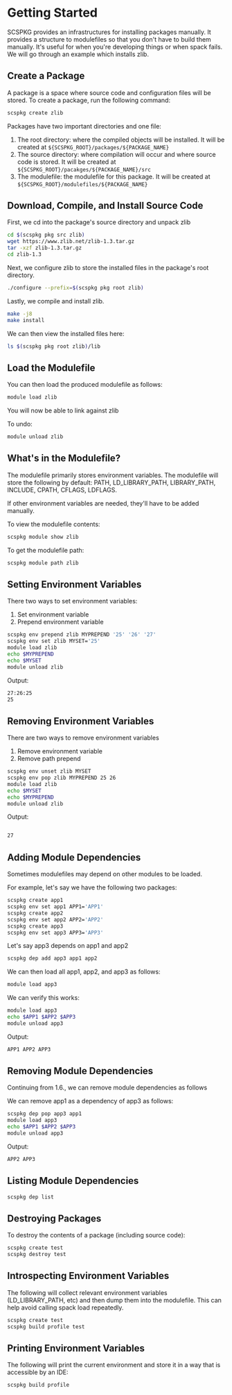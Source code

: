 # Getting Started
SCSPKG provides an infrastructures for installing packages manually.
It provides a structure to modulefiles so that you don't have to build them manually.
It's useful for when you're developing things or when spack fails.
We will go through an example which installs zlib.

## Create a Package

A package is a space where source code and configuration files will be stored.
To create a package, run the following command:
```bash
scspkg create zlib
```

Packages have two important directories and one file:
1. The root directory: where the compiled objects will be installed. It will be created at ``${SCSPKG_ROOT}/packages/${PACKAGE_NAME}``
2. The source directory: where compilation will occur and where source code is stored. It will be created at ``${SCSPKG_ROOT}/pacakges/${PACKAGE_NAME}/src``
3. The modulefile: the modulefile for this package. It will be created at ``${SCSPKG_ROOT}/modulefiles/${PACKAGE_NAME}``

## Download, Compile, and Install Source Code

First, we cd into the package's source directory and unpack zlib
```bash
cd $(scspkg pkg src zlib)
wget https://www.zlib.net/zlib-1.3.tar.gz
tar -xzf zlib-1.3.tar.gz
cd zlib-1.3
```

Next, we configure zlib to store the installed files in the package's root directory.
```bash
./configure --prefix=$(scspkg pkg root zlib)
```

Lastly, we compile and install zlib.
```bash
make -j8
make install
```

We can then view the installed files here:
```bash
ls $(scspkg pkg root zlib)/lib
```

## Load the Modulefile

You can then load the produced modulefile as follows:
```bash
module load zlib
```
You will now be able to link against zlib

To undo:
```bash
module unload zlib
```

## What's in the Modulefile?

The modulefile primarily stores environment variables.
The modulefile will store the following by default: PATH, LD_LIBRARY_PATH, LIBRARY_PATH, INCLUDE, CPATH, CFLAGS, LDFLAGS.

If other environment variables are needed, they'll have to be added manually.

To view the modulefile contents:
```bash
scspkg module show zlib
```

To get the modulefile path:
```bash
scspkg module path zlib
```

## Setting Environment Variables

There two ways to set environment variables:
1. Set environment variable
2. Prepend environment variable

```bash
scspkg env prepend zlib MYPREPEND '25' '26' '27'
scspkg env set zlib MYSET='25'
module load zlib
echo $MYPREPEND
echo $MYSET
module unload zlib
```

Output:
```bash
27:26:25
25
```

## Removing Environment Variables

There are two ways to remove environment variables
1. Remove environment variable
2. Remove path prepend

```bash
scspkg env unset zlib MYSET
scspkg env pop zlib MYPREPEND 25 26
module load zlib
echo $MYSET
echo $MYPREPEND
module unload zlib
```

Output:
```bash

27
```

## Adding Module Dependencies

Sometimes modulefiles may depend on other modules to be loaded.

For example, let's say we have the following two packages:
```bash
scspkg create app1
scspkg env set app1 APP1='APP1'
scspkg create app2
scspkg env set app2 APP2='APP2'
scspkg create app3
scspkg env set app3 APP3='APP3'
```

Let's say app3 depends on app1 and app2
```bash
scspkg dep add app3 app1 app2
```

We can then load all app1, app2, and app3 as follows:
```bash
module load app3
```

We can verify this works:
```bash
module load app3
echo $APP1 $APP2 $APP3
module unload app3
```

Output:
```bash
APP1 APP2 APP3
```

## Removing Module Dependencies 

Continuing from 1.6., we can remove module dependencies as follows

We can remove app1 as a dependency of app3 as follows:
```bash
scspkg dep pop app3 app1
module load app3
echo $APP1 $APP2 $APP3
module unload app3
```

Output:
```bash
APP2 APP3
```

## Listing Module Dependencies

```bash
scspkg dep list
```

## Destroying Packages

To destroy the contents of a package (including source code):
```bash
scspkg create test
scspkg destroy test
```

## Introspecting Environment Variables

The following will collect relevant environment variables (LD_LIBRARY_PATH, etc) and then dump them into the modulefile.
This can help avoid calling spack load repeatedly.
```bash
scspkg create test
scspkg build profile test
```

## Printing Environment Variables

The following will print the current environment and store it in a way that is accessible by an IDE:

```bash
scspkg build profile
```
